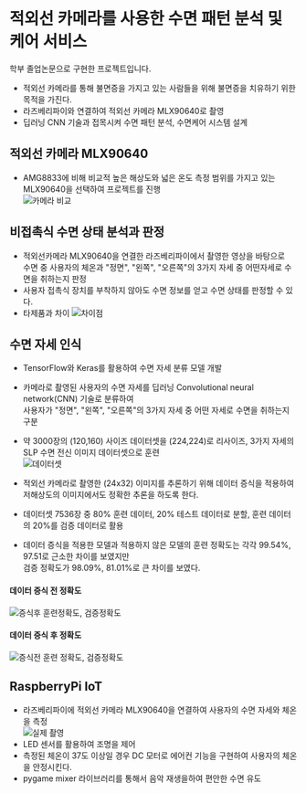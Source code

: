 # 적외선 카메라를 사용한 수면 패턴 분석 및 케어 서비스
학부 졸업논문으로 구현한 프로젝트입니다.</br>
- 적외선 카메라를 통해 불면증을 가지고 있는 사람들을 위해 불면증을 치유하기 위한 목적을 가진다. 
- 라즈베리파이와 연결하여 적외선 카메라 MLX90640로 촬영
- 딥러닝 CNN 기술과 접목시켜 수면 패턴 분석, 수면케어 시스템 설계

## 적외선 카메라 MLX90640 
- AMG8833에 비해 비교적 높은 해상도와 넓은 온도 측정 범위를 가지고 있는 MLX90640을 선택하여 프로젝트를 진행</br>
![카메라 비교](https://github.com/user-attachments/assets/71914634-6933-4bf9-a766-e8fa5c9bfc57)
## 비접촉식 수면 상태 분석과 판정
 - 적외선카메라 MLX90640을 연결한 라즈베리파이에서 촬영한 영상을 바탕으로 </br>
 수면 중 사용자의 체온과 "정면", "왼쪽", "오른쪽"의 3가지 자세 중 어떤자세로 수면을 취하는지 판정
 - 사용자 접촉식 장치를 부착하지 않아도 수면 정보를 얻고 수면 상태를 판정할 수 있다.</br>
 - 타제품과 차이
 ![차이점](https://github.com/user-attachments/assets/a4cebb5b-7827-428d-a437-62d8dd9bbb91)
   
## 수면 자세 인식
- TensorFlow와 Keras를 활용하여 수면 자세 분류 모델 개발
- 카메라로 촬영된 사용자의 수면 자세를 딥러닝 Convolutional neural network(CNN) 기술로 분류하여</br>
사용자가 "정면", "왼쪽", "오른쪽"의 3가지 자세 중 어떤 자세로 수면을 취하는지 구분
- 약 3000장의 (120,160) 사이즈 데이터셋을 (224,224)로 리사이즈, 3가지 자세의 SLP 수면 전신 이미지 데이터셋으로 훈련</br>
![데이터셋](https://github.com/user-attachments/assets/10a797dd-693f-466c-83a4-6560cc810bcc)

- 적외선 카메라로 촬영한 (24x32) 이미지를 추론하기 위해 데이터 증식을 적용하여 저해상도의 이미지에서도 정확한 추론을 하도록 한다.
- 데이터셋 7536장 중 80% 훈련 데이터, 20% 테스트 데이터로 분할, 훈련 데이터의 20%를 검증 데이터로 활용
- 데이터 증식을 적용한 모델과 적용하지 않은 모델의 훈련 정확도는 각각 99.54%, 97.51로 근소한 차이를 보였지만</br>
검증 정확도가 98.09%, 81.01%로 큰 차이를 보였다.</br>
#### 데이터 증식 전 정확도
![증식후 훈련정확도, 검증정확도](https://github.com/user-attachments/assets/4c8ccd2f-d301-402a-848c-a1ec419315e6)

#### 데이터 증식 후 정확도
![증식전 훈련 정확도, 검증정확도](https://github.com/user-attachments/assets/871c1391-b98b-462b-9a54-34420bc5d84a)

## RaspberryPi IoT
- 라즈베리파이에 적외선 카메라 MLX90640을 연결하여 사용자의 수면 자세와 체온을 측정</br>
![실제 촬영](https://github.com/user-attachments/assets/c6b035f4-ec67-4b19-a5c1-2c31fcadbfb1)
- LED 센서를 활용하여 조명을 제어
- 측정된 체온이 37도 이상일 경우 DC 모터로 에어컨 기능을 구현하여 사용자의 체온을 안정시킨다.
-  pygame mixer 라이브러리를 통해서 음악 재생을하여 편안한 수면 유도  
 
